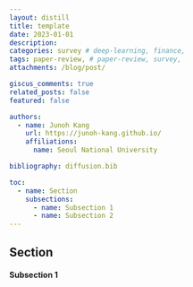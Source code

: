 ```yaml
---
layout: distill
title: template
date: 2023-01-01
description: 
categories: survey # deep-learning, finance, 
tags: paper-review, # paper-review, survey, 
attachments: /blog/post/

giscus_comments: true
related_posts: false
featured: false

authors:
  - name: Junoh Kang
    url: https://junoh-kang.github.io/
    affiliations:
      name: Seoul National University

bibliography: diffusion.bib

toc:
  - name: Section
    subsections:
      - name: Subsection 1
      - name: Subsection 2
---
```


## Section

#### Subsection 1
